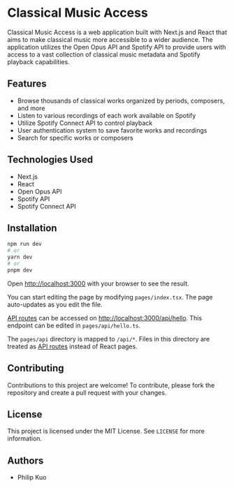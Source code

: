 # Classical Music Access

Classical Music Access is a web application built with Next.js and React that aims to make classical music more accessible to a wider audience. The application utilizes the Open Opus API and Spotify API to provide users with access to a vast collection of classical music metadata and Spotify playback capabilities.

## Features

- Browse thousands of classical works organized by periods, composers, and more
- Listen to various recordings of each work available on Spotify
- Utilize Spotify Connect API to control playback
- User authentication system to save favorite works and recordings
- Search for specific works or composers

## Technologies Used

- Next.js
- React
- Open Opus API
- Spotify API
- Spotify Connect API

## Installation

<!-- 1. Clone the repository to your local machine
2. Install dependencies using `npm install`
3. Obtain API keys for Open Opus API and Spotify API and save them in a `.env` file in the root directory of the project
4. Start the development server using `npm run dev` -->

```bash
npm run dev
# or
yarn dev
# or
pnpm dev
```

Open [http://localhost:3000](http://localhost:3000) with your browser to see the result.

You can start editing the page by modifying `pages/index.tsx`. The page auto-updates as you edit the file.

[API routes](https://nextjs.org/docs/api-routes/introduction) can be accessed on [http://localhost:3000/api/hello](http://localhost:3000/api/hello). This endpoint can be edited in `pages/api/hello.ts`.

The `pages/api` directory is mapped to `/api/*`. Files in this directory are treated as [API routes](https://nextjs.org/docs/api-routes/introduction) instead of React pages.

## Contributing

Contributions to this project are welcome! To contribute, please fork the repository and create a pull request with your changes.

## License

This project is licensed under the MIT License. See `LICENSE` for more information.

## Authors

- Philip Kuo